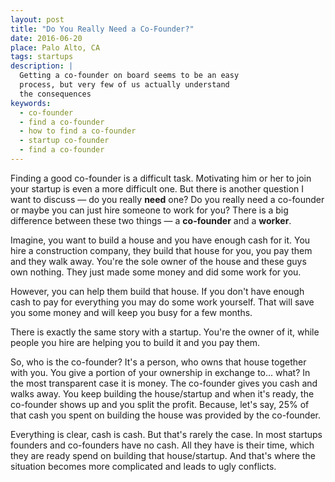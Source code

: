 ```yaml
---
layout: post
title: "Do You Really Need a Co-Founder?"
date: 2016-06-20
place: Palo Alto, CA
tags: startups
description: |
  Getting a co-founder on board seems to be an easy
  process, but very few of us actually understand
  the consequences
keywords:
  - co-founder
  - find a co-founder
  - how to find a co-founder
  - startup co-founder
  - find a co-founder
---
```


Finding a good co-founder is a difficult task. Motivating him or her
to join your startup is even a more difficult one. But there is another
question I want to discuss &mdash; do you really **need** one? Do you really
need a co-founder or maybe you can just hire someone to work for you?
There is a big difference between these two things &mdash; a **co-founder**
and a **worker**.

<!--more-->

Imagine, you want to build a house and you have enough cash for it. You
hire a construction company, they build that house for you, you pay them
and they walk away. You're the sole owner of the house and these guys
own nothing. They just made some money and did some work for you.

However, you can help them build that house. If you don't have enough cash
to pay for everything you may do some work yourself. That will save you
some money and will keep you busy for a few months.

There is exactly the same story with a startup. You're the owner of it,
while people you hire are helping you to build it and you pay them.

So, who is the co-founder? It's a person, who owns that house together with you.
You give a portion of your ownership in exchange to... what? In the most
transparent case it is money. The co-founder gives you cash and walks away.
You keep building the house/startup and when it's ready, the co-founder
shows up and you split the profit. Because, let's say, 25% of that cash
you spent on building the house was provided by the co-founder.

Everything is clear, cash is cash. But that's rarely the case. In most startups
founders and co-founders have no cash. All they have is their time, which
they are ready spend on building that house/startup. And that's where
the situation becomes more complicated and leads to ugly conflicts.



